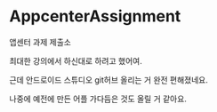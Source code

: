 # AppcenterAssignment
앱센터 과제 제출소

최대한 강의에서 하신대로 하려고 했어여.

근데 안드로이드 스튜디오 git허브 올리는 거 완전 편해졌네요.

나중에 예전에 만든 어플 가다듬은 것도 올릴 거 같아요.
